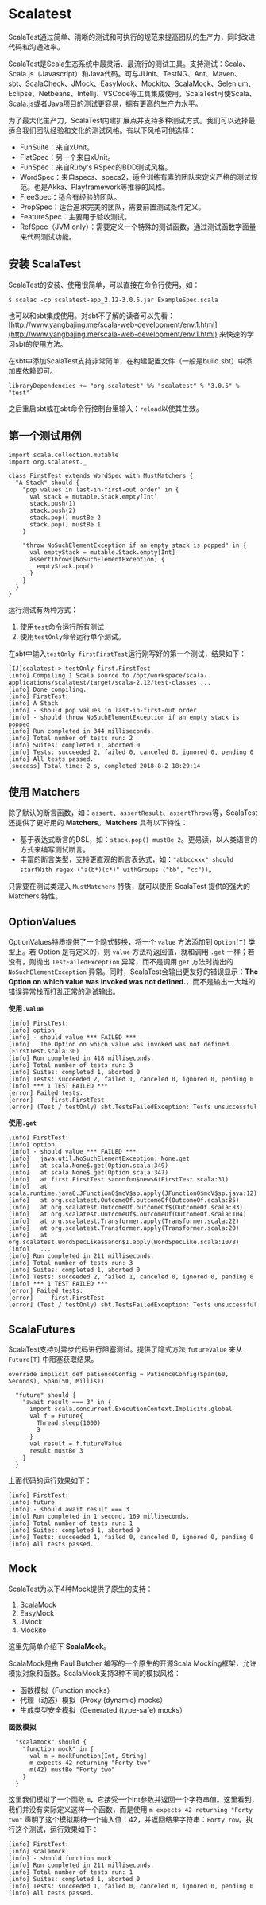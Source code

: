 # Scalatest

ScalaTest通过简单、清晰的测试和可执行的规范来提高团队的生产力，同时改进代码和沟通效率。

ScalaTest是Scala生态系统中最灵活、最流行的测试工具。支持测试：Scala、Scala.js（Javascript）和Java代码。可与JUnit、TestNG、Ant、Maven、sbt、ScalaCheck、JMock、EasyMock、Mockito、ScalaMock、Selenium、Eclipse、Netbeans、Intellij、VSCode等工具集成使用。ScalaTest可使Scala、Scala.js或者Java项目的测试更容易，拥有更高的生产力水平。

为了最大化生产力，ScalaTest内建扩展点并支持多种测试方式。我们可以选择最适合我们团队经验和文化的测试风格。有以下风格可供选择：

- FunSuite：来自xUnit。
- FlatSpec：另一个来自xUnit。
- FunSpec：来自Ruby's RSpec的BDD测试风格。
- WordSpec：来自specs、specs2，适合训练有素的团队来定义严格的测试规范。也是Akka、Playframework等推荐的风格。
- FreeSpec：适合有经验的团队。
- PropSpec：适合追求完美的团队，需要前置测试条件定义。
- FeatureSpec：主要用于验收测试。
- RefSpec（JVM only）：需要定义一个特殊的测试函数，通过测试函数字面量来代码测试功能。

## 安装 ScalaTest

ScalaTest的安装、使用很简单，可以直接在命令行使用，如：

```
$ scalac -cp scalatest-app_2.12-3.0.5.jar ExampleSpec.scala
```

也可以和sbt集成使用。对sbt不了解的读者可以先看：[http://www.yangbajing.me/scala-web-development/env.1.html](http://www.yangbajing.me/scala-web-development/env.1.html) 来快速的学习sbt的使用方法。

在sbt中添加ScalaTest支持非常简单，在构建配置文件（一般是build.sbt）中添加库依赖即可。

```
libraryDependencies += "org.scalatest" %% "scalatest" % "3.0.5" % "test"
```

之后重启sbt或在sbt命令行控制台里输入：`reload`以使其生效。

## 第一个测试用例

```
import scala.collection.mutable
import org.scalatest._

class FirstTest extends WordSpec with MustMatchers {
  "A Stack" should {
    "pop values in last-in-first-out order" in {
      val stack = mutable.Stack.empty[Int]
      stack.push(1)
      stack.push(2)
      stack.pop() mustBe 2
      stack.pop() mustBe 1
    }
    
    "throw NoSuchElementException if an empty stack is popped" in {
      val emptyStack = mutable.Stack.empty[Int]
      assertThrows[NoSuchElementException] {
        emptyStack.pop()
      }
    }
  }
}
```

运行测试有两种方式：

1. 使用`test`命令运行所有测试
2. 使用`testOnly`命令运行单个测试。

在sbt中输入`testOnly firstFirstTest`运行刚写好的第一个测试，结果如下：

```
[IJ]scalatest > testOnly first.FirstTest
[info] Compiling 1 Scala source to /opt/workspace/scala-applications/scalatest/target/scala-2.12/test-classes ...
[info] Done compiling.
[info] FirstTest:
[info] A Stack
[info] - should pop values in last-in-first-out order
[info] - should throw NoSuchElementException if an empty stack is popped
[info] Run completed in 344 milliseconds.
[info] Total number of tests run: 2
[info] Suites: completed 1, aborted 0
[info] Tests: succeeded 2, failed 0, canceled 0, ignored 0, pending 0
[info] All tests passed.
[success] Total time: 2 s, completed 2018-8-2 18:29:14
```

## 使用 Matchers

除了默认的断言函数，如：`assert`、`assertResult`、`assertThrows`等，ScalaTest还提供了更好用的 **Matchers**。**Matchers** 具有以下特性：

- 基于表达式断言的DSL，如：`stack.pop() mustBe 2`。更易读，以人类语言的方式来编写测试断言。
- 丰富的断言类型，支持更直观的断言表达式，如：`"abbccxxx" should startWith regex ("a(b*)(c*)" withGroups ("bb", "cc"))`。

只需要在测试类混入 `MustMatchers` 特质，就可以使用 ScalaTest 提供的强大的 Matchers 特性。

## OptionValues

OptionValues特质提供了一个隐式转换，将一个 `value` 方法添加到 `Option[T]` 类型上。若 Option 是有定义的，则 `value` 方法将返回值，就和调用 `.get` 一样；若没有，则抛出 `TestFailedException` 异常，而不是调用 `get` 方法时抛出的 `NoSuchElementException` 异常。同时，ScalaTest会输出更友好的错误显示：**The Option on which value was invoked was not defined.**，而不是输出一大堆的错误异常栈而打乱正常的测试输出。

**使用`.value`**

```
[info] FirstTest:
[info] option
[info] - should value *** FAILED ***
[info]   The Option on which value was invoked was not defined. (FirstTest.scala:30)
[info] Run completed in 418 milliseconds.
[info] Total number of tests run: 3
[info] Suites: completed 1, aborted 0
[info] Tests: succeeded 2, failed 1, canceled 0, ignored 0, pending 0
[info] *** 1 TEST FAILED ***
[error] Failed tests:
[error] 	first.FirstTest
[error] (Test / testOnly) sbt.TestsFailedException: Tests unsuccessful
```

**使用`.get`**

```
[info] FirstTest:
[info] option
[info] - should value *** FAILED ***
[info]   java.util.NoSuchElementException: None.get
[info]   at scala.None$.get(Option.scala:349)
[info]   at scala.None$.get(Option.scala:347)
[info]   at first.FirstTest.$anonfun$new$6(FirstTest.scala:31)
[info]   at scala.runtime.java8.JFunction0$mcV$sp.apply(JFunction0$mcV$sp.java:12)
[info]   at org.scalatest.OutcomeOf.outcomeOf(OutcomeOf.scala:85)
[info]   at org.scalatest.OutcomeOf.outcomeOf$(OutcomeOf.scala:83)
[info]   at org.scalatest.OutcomeOf$.outcomeOf(OutcomeOf.scala:104)
[info]   at org.scalatest.Transformer.apply(Transformer.scala:22)
[info]   at org.scalatest.Transformer.apply(Transformer.scala:20)
[info]   at org.scalatest.WordSpecLike$$anon$1.apply(WordSpecLike.scala:1078)
[info]   ...
[info] Run completed in 211 milliseconds.
[info] Total number of tests run: 3
[info] Suites: completed 1, aborted 0
[info] Tests: succeeded 2, failed 1, canceled 0, ignored 0, pending 0
[info] *** 1 TEST FAILED ***
[error] Failed tests:
[error] 	first.FirstTest
[error] (Test / testOnly) sbt.TestsFailedException: Tests unsuccessful
```

## ScalaFutures

ScalaTest支持对异步代码进行阻塞测试。提供了隐式方法 `futureValue` 来从 `Future[T]` 中阻塞获取结果。

```
override implicit def patienceConfig = PatienceConfig(Span(60, Seconds), Span(50, Millis))

  "future" should {
    "await result === 3" in {
      import scala.concurrent.ExecutionContext.Implicits.global
      val f = Future{
        Thread.sleep(1000)
        3
      }
      val result = f.futureValue
      result mustBe 3
    }
  }
```

上面代码的运行效果如下：

```
[info] FirstTest:
[info] future
[info] - should await result === 3
[info] Run completed in 1 second, 169 milliseconds.
[info] Total number of tests run: 1
[info] Suites: completed 1, aborted 0
[info] Tests: succeeded 1, failed 0, canceled 0, ignored 0, pending 0
[info] All tests passed.
```

## Mock

ScalaTest为以下4种Mock提供了原生的支持：

1. [ScalaMock](http://www.scalamock.org/)
2. EasyMock
3. JMock
4. Mockito

这里先简单介绍下 **ScalaMock**。

ScalaMock是由 Paul Butcher 编写的一个原生的开源Scala Mocking框架，允许模拟对象和函数。ScalaMock支持3种不同的模拟风格：

- 函数模拟（Function mocks）
- 代理（动态）模拟（Proxy (dynamic) mocks）
- 生成类型安全模拟（Generated (type-safe) mocks）

**函数模拟**

```
  "scalamock" should {
    "function mock" in {
      val m = mockFunction[Int, String]
      m expects 42 returning "Forty two"
      m(42) mustBe "Forty two"
    }
  }
```

这里我们模拟了一个函数 `m`，它接受一个Int参数并返回一个字符串值。这里看到，我们并没有实际定义这样一个函数，而是使用 `m expects 42 returning "Forty two"` 声明了这个模拟期待一个输入值：42，并返回结果字符串：`Forty row`。执行这个测试，运行效果如下：

```
[info] FirstTest:
[info] scalamock
[info] - should function mock
[info] Run completed in 211 milliseconds.
[info] Total number of tests run: 1
[info] Suites: completed 1, aborted 0
[info] Tests: succeeded 1, failed 0, canceled 0, ignored 0, pending 0
[info] All tests passed.
```

